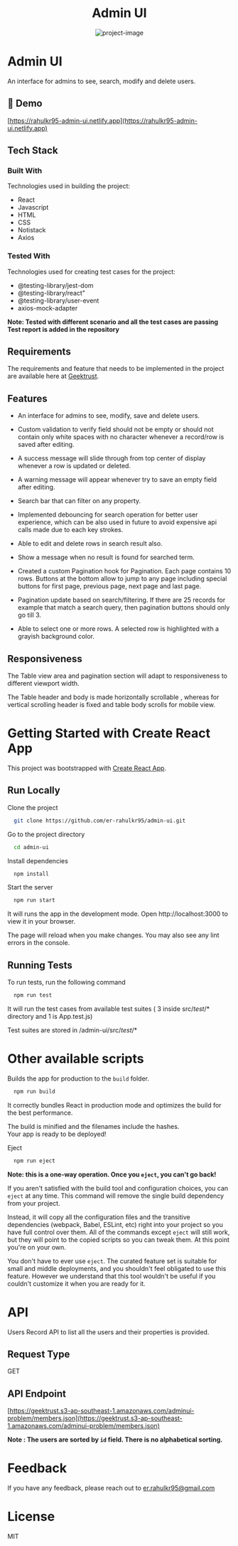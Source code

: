 <h1 align="center" id="title">Admin UI</h1>

<p align ="center"><img src="https://socialify.git.ci/er-rahulkr95/admin-ui/image?forks=1&amp;issues=1&amp;language=1&amp;name=1&amp;owner=1&amp;pattern=Solid&amp;pulls=1&amp;stargazers=1&amp;theme=Light" alt="project-image"></p>

# Admin UI

An interface for admins to see, search, modify and delete users.

## <h2>🚀 Demo</h2>

[https://rahulkr95-admin-ui.netlify.app](https://rahulkr95-admin-ui.netlify.app)

## Tech Stack

### Built With
Technologies used in building the project:
- React
- Javascript
- HTML
- CSS
- Notistack
- Axios

### Tested With 
Technologies used for creating test cases for the project:
- @testing-library/jest-dom
- @testing-library/react"
- @testing-library/user-event
- axios-mock-adapter

**Note: Tested with different scenario and all the test cases are passing**
        **Test report is added in the repository**

## Requirements

The requirements and feature that needs to be implemented in the project are available here at [Geektrust](https://www.geektrust.com/challenge/admin-uihttps://www.geektrust.com/challenge/admin-ui).


## Features

- An interface for admins to see, modify, save and delete users.
- Custom validation to verify field should not be empty or should not contain only white spaces with no character whenever a record/row is saved after editing.
- A success message will slide through from top center of display whenever a row is updated or deleted.
- A warning message will appear whenever try to save an empty field after editing.
- Search bar that can filter on any property.

- Implemented debouncing for search operation for better user experience, which can be also used in future to avoid expensive api calls made due to each key strokes.

- Able to edit and delete rows in search result also.

- Show a message when no result is found for searched term.

- Created a custom Pagination hook for Pagination. Each page contains 10 rows. Buttons at the bottom allow to jump to any page including special buttons for first page, previous page, next page and last page.

- Pagination update based on search/filtering. If there are 25 records for example that match a search query, then pagination buttons should only go till 3.

- Able to select one or more rows. A selected row is highlighted with a grayish background color.


## Responsiveness

The Table view area and pagination section will adapt to responsiveness to different viewport width.

The Table header and body is made horizontally scrollable , whereas for vertical scrolling header is fixed and table body scrolls for mobile view.


# Getting Started with Create React App

This project was bootstrapped with [Create React App](https://github.com/facebook/create-react-app).


## Run Locally

Clone the project

```bash
  git clone https://github.com/er-rahulkr95/admin-ui.git
```

Go to the project directory

```bash
  cd admin-ui
```

Install dependencies

```bash
  npm install
```

Start the server

```bash
  npm run start
```
It will runs the app in the development mode.
Open http://localhost:3000 to view it in your browser.

The page will reload when you make changes.
You may also see any lint errors in the console.


## Running Tests

To run tests, run the following command

```bash
  npm run test
```
It will run the test cases from available test suites ( 3 inside src/_test_/* directory and 1 is App.test.js)

Test suites are stored in /admin-ui/src/_test_/*


# Other available scripts

Builds the app for production to the `build` folder.

```bash
  npm run build
```

It correctly bundles React in production mode and optimizes the build for the best performance.

The build is minified and the filenames include the hashes.\
Your app is ready to be deployed!

Eject

```bash
  npm run eject
```

**Note: this is a one-way operation. Once you `eject`, you can't go back!**

If you aren't satisfied with the build tool and configuration choices, you can `eject` at any time. This command will remove the single build dependency from your project.

Instead, it will copy all the configuration files and the transitive dependencies (webpack, Babel, ESLint, etc) right into your project so you have full control over them. All of the commands except `eject` will still work, but they will point to the copied scripts so you can tweak them. At this point you're on your own.

You don't have to ever use `eject`. The curated feature set is suitable for small and middle deployments, and you shouldn't feel obligated to use this feature. However we understand that this tool wouldn't be useful if you couldn't customize it when you are ready for it.

# API

Users Record API to list all the users and their properties is provided.

## Request Type

GET


## API Endpoint

[https://geektrust.s3-ap-southeast-1.amazonaws.com/adminui-problem/members.json](https://geektrust.s3-ap-southeast-1.amazonaws.com/adminui-problem/members.json)

**Note : The users are sorted by `id` field. There is no alphabetical sorting.**


# Feedback

If you have any feedback, please reach out to  er.rahulkr95@gmail.com

# License

MIT
